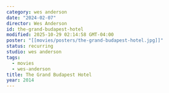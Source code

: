 ```yaml
---
category: wes anderson
date: "2024-02-07"
director: Wes Anderson
id: the-grand-budapest-hotel
modified: 2025-10-29 02:14:58 GMT-04:00
poster: "[[movies/posters/the-grand-budapest-hotel.jpg]]"
status: recurring
studio: wes anderson
tags:
  - movies
  - wes-anderson
title: The Grand Budapest Hotel
year: 2014
---
```

